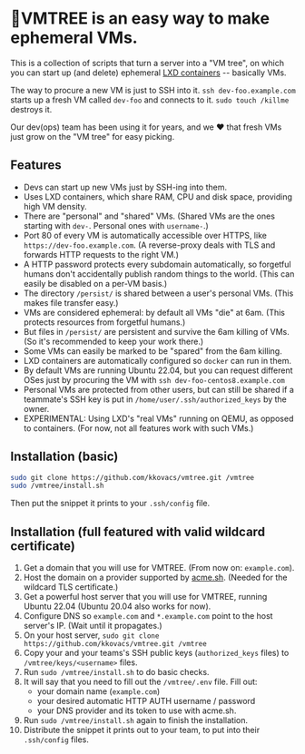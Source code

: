 # 🌳VMTREE is an easy way to make ephemeral VMs.

This is a collection of scripts that turn a server into a "VM tree", on which you can start up (and delete) ephemeral [LXD containers](https://linuxcontainers.org/lxd/) -- basically VMs.

The way to procure a new VM is just to SSH into it. `ssh dev-foo.example.com` starts up a fresh VM called `dev-foo` and connects to it. `sudo touch /killme` destroys it.

Our dev(ops) team has been using it for years, and we ❤️ that fresh VMs just grow on the "VM tree" for easy picking.

## Features

- Devs can start up new VMs just by SSH-ing into them.
- Uses LXD containers, which share RAM, CPU and disk space, providing high VM density.
- There are "personal" and "shared" VMs. (Shared VMs are the ones starting with `dev-`. Personal ones with `username-`.)
- Port 80 of every VM is automatically accessible over HTTPS, like `https://dev-foo.example.com`. (A reverse-proxy deals with TLS and forwards HTTP requests to the right VM.)
- A HTTP password protects every subdomain automatically, so forgetful humans don't accidentally publish random things to the world. (This can easily be disabled on a per-VM basis.)
- The directory `/persist/` is shared between a user's personal VMs. (This makes file transfer easy.)
- VMs are considered ephemeral: by default all VMs "die" at 6am. (This protects resources from forgetful humans.)
- But files in `/persist/` are persistent and survive the 6am killing of VMs. (So it's recommended to keep your work there.)
- Some VMs can easily be marked to be "spared" from the 6am killing.
- LXD containers are automatically configured so `docker` can run in them.
- By default VMs are running Ubuntu 22.04, but you can request different OSes just by procuring the VM with `ssh dev-foo-centos8.example.com`
- Personal VMs are protected from other users, but can still be shared if a teammate's SSH key is put in `/home/user/.ssh/authorized_keys` by the owner.
- EXPERIMENTAL: Using LXD's "real VMs" running on QEMU, as opposed to containers. (For now, not all features work with such VMs.)

## Installation (basic)

```bash
sudo git clone https://github.com/kkovacs/vmtree.git /vmtree
sudo /vmtree/install.sh
```

Then put the snippet it prints to your `.ssh/config` file.

## Installation (full featured with valid wildcard certificate)

1. Get a domain that you will use for VMTREE. (From now on: `example.com`).
1. Host the domain on a provider supported by [acme.sh](https://github.com/acmesh-official/acme.sh/wiki/dnsapi). (Needed for the wildcard TLS certificate.)
1. Get a powerful host server that you will use for VMTREE, running Ubuntu 22.04 (Ubuntu 20.04 also works for now).
1. Configure DNS so `example.com` and `*.example.com` point to the host server's IP. (Wait until it propagates.)
1. On your host server, `sudo git clone https://github.com/kkovacs/vmtree.git /vmtree`
1. Copy your and your teams's SSH public keys (`authorized_keys` files) to `/vmtree/keys/<username>` files.
1. Run `sudo /vmtree/install.sh` to do basic checks.
1. It will say that you need to fill out the `/vmtree/.env` file. Fill out:
   - your domain name (`example.com`)
   - your desired automatic HTTP AUTH username / password
   - your DNS provider and its token to use with acme.sh.
1. Run `sudo /vmtree/install.sh` again to finish the installation.
1. Distribute the snippet it prints out to your team, to put into their `.ssh/config` files.

